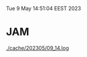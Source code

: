 Tue  9 May 14:51:04 EEST 2023
# JAM
<a href='./cache/202305/09_14.log'>./cache/202305/09_14.log</a>
